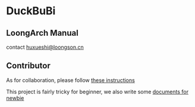 # DuckBuBi

## LoongArch Manual
contact huxueshi@loongson.cn

## Contributor
As for collaboration, please follow [these instructions](./CONTRIBUTING.md)

This project is fairly tricky for beginner, we also write some [documents for newbie](./doc/newbie.md)
